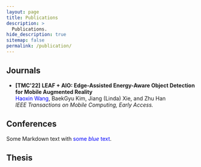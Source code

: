```yaml
---
layout: page
title: Publications
description: >
  Publications.
hide_description: true
sitemap: false
permalink: /publication/
---
```


## Journals
- **[TMC'22]** **LEAF + AIO: Edge-Assisted Energy-Aware Object Detection for Mobile Augmented Reality** <br>
<span style="color:blue">Haoxin Wang</span>, BaekGyu Kim, Jiang (Linda) Xie, and Zhu Han <br>
*IEEE Transactions on Mobile Computing, Early Access.*




## Conferences

Some Markdown text with <span style="color:blue">some *blue* text</span>.

## Thesis